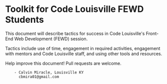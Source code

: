 
# Toolkit for Code Louisville FEWD Students

This document will describe tactics for success in Code Louisville's Front-End Web Development (FEWD) session. 

Tactics include use of time, engagement in required activities, engagement with mentors and Code Louisville staff, and using other tools and resources.

Help improve this document! Pull requests are welcome.

        - Calvin Miracle, Louisville KY
          cbmira01@gmail.com
          